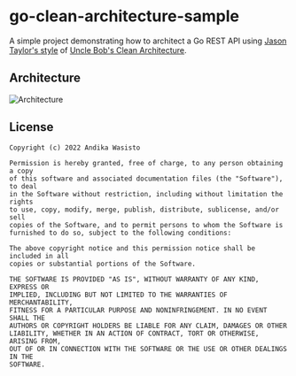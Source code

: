 go-clean-architecture-sample
============================

A simple project demonstrating how to architect a Go REST API using
[Jason Taylor's style](https://github.com/jasontaylordev/CleanArchitecture) of
[Uncle Bob's Clean Architecture](https://blog.cleancoder.com/uncle-bob/2012/08/13/the-clean-architecture.html).

Architecture
------------

![Architecture](https://camo.githubusercontent.com/f8887f34b0cb402373a739169a4710433addc7f95eb09b38edbe7353f231357a/68747470733a2f2f64726976652e676f6f676c652e636f6d2f75633f6578706f72743d646f776e6c6f61642669643d315f314453387a334a614d626c2d6674656e642d7036447971536d682d4359474f)

License
-------

    Copyright (c) 2022 Andika Wasisto

    Permission is hereby granted, free of charge, to any person obtaining a copy
    of this software and associated documentation files (the "Software"), to deal
    in the Software without restriction, including without limitation the rights
    to use, copy, modify, merge, publish, distribute, sublicense, and/or sell
    copies of the Software, and to permit persons to whom the Software is
    furnished to do so, subject to the following conditions:

    The above copyright notice and this permission notice shall be included in all
    copies or substantial portions of the Software.

    THE SOFTWARE IS PROVIDED "AS IS", WITHOUT WARRANTY OF ANY KIND, EXPRESS OR
    IMPLIED, INCLUDING BUT NOT LIMITED TO THE WARRANTIES OF MERCHANTABILITY,
    FITNESS FOR A PARTICULAR PURPOSE AND NONINFRINGEMENT. IN NO EVENT SHALL THE
    AUTHORS OR COPYRIGHT HOLDERS BE LIABLE FOR ANY CLAIM, DAMAGES OR OTHER
    LIABILITY, WHETHER IN AN ACTION OF CONTRACT, TORT OR OTHERWISE, ARISING FROM,
    OUT OF OR IN CONNECTION WITH THE SOFTWARE OR THE USE OR OTHER DEALINGS IN THE
    SOFTWARE.